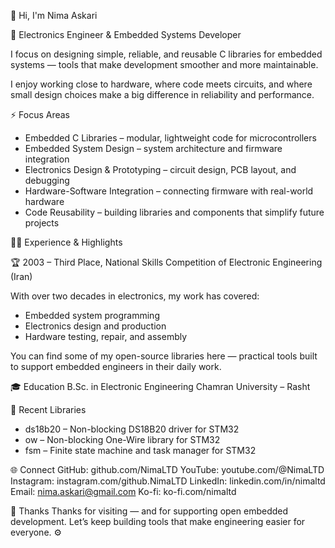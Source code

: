 👋 Hi, I'm Nima Askari

🚀 Electronics Engineer & Embedded Systems Developer

I focus on designing simple, reliable, and reusable C libraries for embedded systems — tools that make development smoother and more maintainable.

I enjoy working close to hardware, where code meets circuits, and where small design choices make a big difference in reliability and performance.

⚡ Focus Areas
- Embedded C Libraries – modular, lightweight code for microcontrollers
- Embedded System Design – system architecture and firmware integration
- Electronics Design & Prototyping – circuit design, PCB layout, and debugging
- Hardware-Software Integration – connecting firmware with real-world hardware
- Code Reusability – building libraries and components that simplify future projects

👨‍💻 Experience & Highlights

🏆 2003 – Third Place, National Skills Competition of Electronic Engineering (Iran)

With over two decades in electronics, my work has covered:
- Embedded system programming
- Electronics design and production
- Hardware testing, repair, and assembly

You can find some of my open-source libraries here — practical tools built to support embedded engineers in their daily work.

🎓 Education
B.Sc. in Electronic Engineering
Chamran University – Rasht

🧩 Recent Libraries
- ds18b20 – Non-blocking DS18B20 driver for STM32
- ow – Non-blocking One-Wire library for STM32
- fsm – Finite state machine and task manager for STM32

🌐 Connect
GitHub: github.com/NimaLTD
YouTube: youtube.com/@NimaLTD
Instagram: instagram.com/github.NimaLTD
LinkedIn: linkedin.com/in/nimaltd
Email: nima.askari@gmail.com
Ko-fi: ko-fi.com/nimaltd

💬 Thanks
Thanks for visiting — and for supporting open embedded development.
Let’s keep building tools that make engineering easier for everyone. ⚙️
